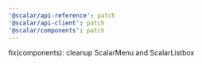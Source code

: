 ```yaml
---
'@scalar/api-reference': patch
'@scalar/api-client': patch
'@scalar/components': patch
---
```


fix(components): cleanup ScalarMenu and ScalarListbox
